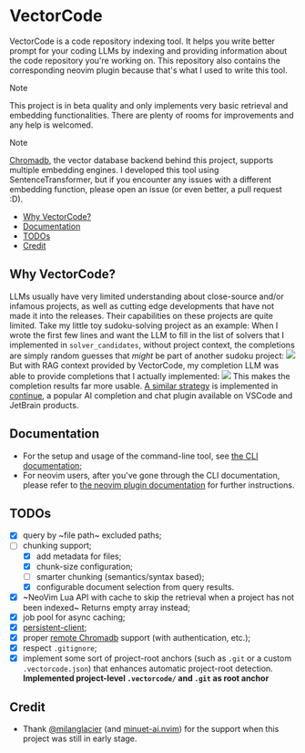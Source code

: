 # VectorCode

VectorCode is a code repository indexing tool. It helps you write better prompt
for your coding LLMs by indexing and providing information about the code
repository you're working on. This repository also contains the corresponding
neovim plugin because that's what I used to write this tool.

> [!NOTE]
> This project is in beta quality and only implements very basic retrieval and
> embedding functionalities. There are plenty of rooms for improvements and any
> help is welcomed.

> [!NOTE]
> [Chromadb](https://www.trychroma.com/), the vector database backend behind
> this project, supports multiple embedding engines. I developed this tool using
> SentenceTransformer, but if you encounter any issues with a different embedding 
> function, please open an issue (or even better, a pull request :D).

<!-- mtoc-start -->

* [Why VectorCode?](#why-vectorcode)
* [Documentation](#documentation)
* [TODOs](#todos)
* [Credit](#credit)

<!-- mtoc-end -->

## Why VectorCode?
LLMs usually have very limited understanding about close-source and/or infamous 
projects, as well as cutting edge developments that have not made it into the
releases. Their capabilities on these projects are quite limited. Take my little
toy sudoku-solving project as an example: When I wrote the first few lines and
want the LLM to fill in the list of solvers that I implemented in
`solver_candidates`, without project context, the completions are simply random 
guesses that *might* be part of another sudoku project:
![](./images/sudoku_no_rag.png)
But with RAG context provided by VectorCode, my completion LLM was able to
provide completions that I actually implemented:
![](./images/sudoku_with_rag.png)
This makes the completion results far more usable. 
[A similar strategy](https://docs.continue.dev/customize/deep-dives/codebase) 
is implemented in [continue](https://www.continue.dev/), a popular AI completion
and chat plugin available on VSCode and JetBrain products.

## Documentation

- For the setup and usage of the command-line tool, see [the CLI documentation](./docs/cli.md);
- For neovim users, after you've gone through the CLI documentation, please refer to 
  [the neovim plugin documentation](./docs/neovim.md) for further instructions.

## TODOs
- [x] query by ~file path~ excluded paths;
- [ ] chunking support;
  - [x] add metadata for files;
  - [x] chunk-size configuration;
  - [ ] smarter chunking (semantics/syntax based);
  - [x] configurable document selection from query results.
- [x] ~NeoVim Lua API with cache to skip the retrieval when a project has not
  been indexed~ Returns empty array instead;
- [x] job pool for async caching;
- [x] [persistent-client](https://docs.trychroma.com/docs/run-chroma/persistent-client);
- [x] proper [remote Chromadb](https://docs.trychroma.com/production/administration/auth) support (with authentication, etc.);
- [x] respect `.gitignore`;
- [x] implement some sort of project-root anchors (such as `.git` or a custom
  `.vectorcode.json`) that enhances automatic project-root detection.
  **Implemented project-level `.vectorcode/` and `.git` as root anchor**

## Credit

- Thank [@milanglacier](https://github.com/milanglacier) (and [minuet-ai.nvim](https://github.com/milanglacier/minuet-ai.nvim)) for the support when this project was still in early stage.
